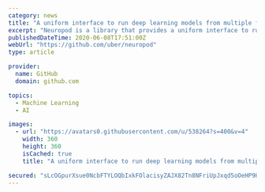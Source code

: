 ```yaml
---
category: news
title: "A uniform interface to run deep learning models from multiple frameworks"
excerpt: "Neuropod is a library that provides a uniform interface to run deep learning models from multiple frameworks in C++ and Python. Neuropod makes it easy for researchers to build models in a framework of their choosing while also simplifying productionization of these models."
publishedDateTime: 2020-06-08T17:51:00Z
webUrl: "https://github.com/uber/neuropod"
type: article

provider:
  name: GitHub
  domain: github.com

topics:
  - Machine Learning
  - AI

images:
  - url: "https://avatars0.githubusercontent.com/u/538264?s=400&v=4"
    width: 360
    height: 360
    isCached: true
    title: "A uniform interface to run deep learning models from multiple frameworks"

secured: "sLcOGpurXsue0NcbFTYLOQbIxkFOlacisyZAJX82Tn8NFriUpJxqd5oOeHP9HRlN4N5K5ZV3NCH5kcF4tKVnkQBHwBv6XwOYWe2ku8sRWAHg6uXFe/UIBMml/qK7aZEae+s74b1xZ583JcyCczLB5EgLmcDRSOWF0FRQa0464GZFsAk51drHcV3dGs3mb+iFPtnSIejirHXJ96gEYEK0Mjq7dKaweMyG0yMWwwxxw4NLDPtN8yXFBeZkIolwKFQghxE8LOY5A5VMHXUPWZUD6N2qEJjeU+6SgXdKoM6WDa70fbvC3+eThdSAk1qQpqNUUfniAdgzJG1HT4+unn7Kyw==;BjaMqwzA6HRrMRZ9Ga5m9Q=="
---
```


